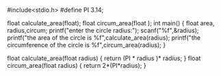 

#include<stdio.h>
#define PI 3.14;

float calculate_area(float);
float circum_area(float );
int main()
{
float area, radius,circum;
printf("enter the circle radius:");
scanf("%f",&radius);
printf("the area of the circle is %f",calculate_area(radius);
printf("the circumference of the circle is %f",circum_area(radius);
}

float calculate_area(float radius)
{
    return (PI * radius )* radius;
}
float circum_area(float radius)
{
    return 2*(PI*radius);
    }
